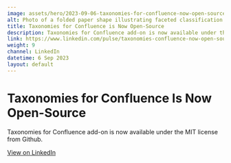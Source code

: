 ```yaml
---
image: assets/hero/2023-09-06-taxonomies-for-confluence-now-open-source-scaled-4by3.jpg
alt: Photo of a folded paper shape illustrating faceted classification.
title: Taxonomies for Confluence is Now Open-Source
description: Taxonomies for Confluence add-on is now available under the MIT license from Github.
link: https://www.linkedin.com/pulse/taxonomies-confluence-now-open-source-eugene-morozov/
weight: 9
channel: LinkedIn
datetime: 6 Sep 2023
layout: default
---
```


# Taxonomies for Confluence Is Now Open-Source

Taxonomies for Confluence add-on is now available under the MIT license from Github.

[View on LinkedIn](https://www.linkedin.com/pulse/taxonomies-confluence-now-open-source-eugene-morozov/)